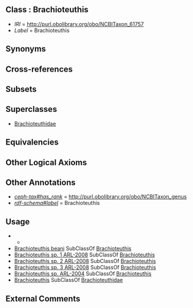 
## Class : Brachioteuthis

 * *IRI* = http://purl.obolibrary.org/obo/NCBITaxon_61757
 * *Label* = Brachioteuthis

## Synonyms


## Cross-references


## Subsets


## Superclasses

 * [Brachioteuthidae](../../NCBITaxon/56/NCBITaxon_61756.md)

## Equivalencies


## Other Logical Axioms


## Other Annotations

 * *[ceph-tax#has_rank](../../ceph-tax#has/nk/ceph-tax#has_rank.md)* = http://purl.obolibrary.org/obo/NCBITaxon_genus
 * *[rdf-schema#label](../../el/rdf-schema#label.md)* = Brachioteuthis

## Usage

 * -
 * [Brachioteuthis beani](../../NCBITaxon/58/NCBITaxon_61758.md) SubClassOf [Brachioteuthis](../../NCBITaxon/57/NCBITaxon_61757.md)
 * [Brachioteuthis sp. 1 ARL-2008](../../NCBITaxon/18/NCBITaxon_559518.md) SubClassOf [Brachioteuthis](../../NCBITaxon/57/NCBITaxon_61757.md)
 * [Brachioteuthis sp. 2 ARL-2008](../../NCBITaxon/19/NCBITaxon_559519.md) SubClassOf [Brachioteuthis](../../NCBITaxon/57/NCBITaxon_61757.md)
 * [Brachioteuthis sp. 3 ARL-2008](../../NCBITaxon/20/NCBITaxon_559520.md) SubClassOf [Brachioteuthis](../../NCBITaxon/57/NCBITaxon_61757.md)
 * [Brachioteuthis sp. ARL-2004](../../NCBITaxon/46/NCBITaxon_283046.md) SubClassOf [Brachioteuthis](../../NCBITaxon/57/NCBITaxon_61757.md)
 * [Brachioteuthis](../../NCBITaxon/57/NCBITaxon_61757.md) SubClassOf [Brachioteuthidae](../../NCBITaxon/56/NCBITaxon_61756.md)

## External Comments

